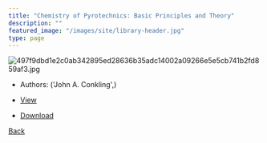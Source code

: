```yaml
---
title: "Chemistry of Pyrotechnics: Basic Principles and Theory"
description: ""
featured_image: "/images/site/library-header.jpg"
type: page
---
```


![497f9dbd1e2c0ab342895ed28636b35adc14002a09266e5e5cb741b2fd859af3.jpg](https://drive.google.com/uc?export=view&id=1e2o4JInX4j1GKNNJqfMxDVMzERdYU6FX)
* Authors: ('John A. Conkling',)
* [View](https://drive.google.com/uc?export=view&id=11Rc2EC8ceNlbUDPYTX92-ymzM_BO55oO)

* [Download](https://drive.google.com/uc?export=download&id=11Rc2EC8ceNlbUDPYTX92-ymzM_BO55oO)

[Back](http://localhost:1313/library/ebooks/
)